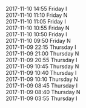 2017-11-10 14:55 Friday  I  
2017-11-10 11:10 Friday  N  
2017-11-10 11:05 Friday  I  
2017-11-10 10:55 Friday  N  
2017-11-10 10:50 Friday  I  
2017-11-10 09:50 Friday  N  
2017-11-09 22:15 Thursday  I  
2017-11-09 21:00 Thursday  N  
2017-11-09 20:55 Thursday  I  
2017-11-09 10:45 Thursday  N  
2017-11-09 10:40 Thursday  I  
2017-11-09 10:10 Thursday  N  
2017-11-09 08:45 Thursday  I  
2017-11-09 08:40 Thursday  N  
2017-11-09 03:55 Thursday  I  
